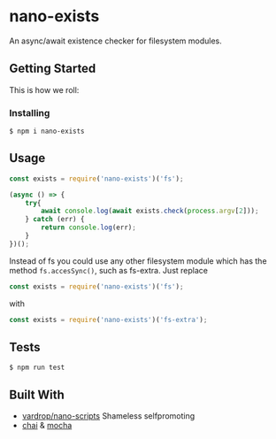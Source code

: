 # nano-exists

An async/await existence checker for filesystem modules.

## Getting Started

This is how we roll:

### Installing

``` $ npm i nano-exists ```

## Usage

```javascript
const exists = require('nano-exists')('fs');

(async () => {
	try{
		await console.log(await exists.check(process.argv[2]));
	} catch (err) {
		return console.log(err);
	}
})();
```

Instead of fs you could use any other filesystem module which has the method ```fs.accesSync()```, such as fs-extra. Just replace
```javascript
const exists = require('nano-exists')('fs');
```
with
```javascript
const exists = require('nano-exists')('fs-extra');
```

## Tests

``` $ npm run test ```

## Built With

* [vardrop/nano-scripts](https://github.com/siddharthkp/cost-of-modules) Shameless selfpromoting
* [chai](https://github.com/chaijs/chai) & [mocha](https://github.com/mochajs/mocha)
